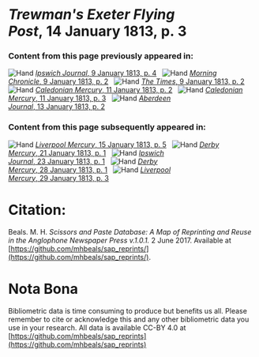 # *Trewman's Exeter Flying Post*, 14 January 1813, p. 3  
  
### Content from this page previously appeared in:  
![Hand](http://scissorsandpaste.net/wp-content/uploads/2017/06/smallhandpointer.png) [*Ipswich Journal*, 9 January 1813, p. 4](https://mhbeals.github.io/sap_html/Ipswich-Journal/Ipswich-Journal-9-January-1813-p-4)  
![Hand](http://scissorsandpaste.net/wp-content/uploads/2017/06/smallhandpointer.png) [*Morning Chronicle*, 9 January 1813, p. 2](https://mhbeals.github.io/sap_html/Morning-Chronicle/Morning-Chronicle-9-January-1813-p-2)  
![Hand](http://scissorsandpaste.net/wp-content/uploads/2017/06/smallhandpointer.png) [*The Times*, 9 January 1813, p. 2](https://mhbeals.github.io/sap_html/The-Times/The-Times-9-January-1813-p-2)  
![Hand](http://scissorsandpaste.net/wp-content/uploads/2017/06/smallhandpointer.png) [*Caledonian Mercury*, 11 January 1813, p. 2](https://mhbeals.github.io/sap_html/Caledonian-Mercury/Caledonian-Mercury-11-January-1813-p-2)  
![Hand](http://scissorsandpaste.net/wp-content/uploads/2017/06/smallhandpointer.png) [*Caledonian Mercury*, 11 January 1813, p. 3](https://mhbeals.github.io/sap_html/Caledonian-Mercury/Caledonian-Mercury-11-January-1813-p-3)  
![Hand](http://scissorsandpaste.net/wp-content/uploads/2017/06/smallhandpointer.png) [*Aberdeen Journal*, 13 January 1813, p. 2](https://mhbeals.github.io/sap_html/Aberdeen-Journal/Aberdeen-Journal-13-January-1813-p-2)  
  
### Content from this page subsequently appeared in:  
![Hand](http://scissorsandpaste.net/wp-content/uploads/2017/06/smallhandpointer.png) [*Liverpool Mercury*, 15 January 1813, p. 5](https://mhbeals.github.io/sap_html/Liverpool-Mercury/Liverpool-Mercury-15-January-1813-p-5)  
![Hand](http://scissorsandpaste.net/wp-content/uploads/2017/06/smallhandpointer.png) [*Derby Mercury*, 21 January 1813, p. 1](https://mhbeals.github.io/sap_html/Derby-Mercury/Derby-Mercury-21-January-1813-p-1)  
![Hand](http://scissorsandpaste.net/wp-content/uploads/2017/06/smallhandpointer.png) [*Ipswich Journal*, 23 January 1813, p. 1](https://mhbeals.github.io/sap_html/Ipswich-Journal/Ipswich-Journal-23-January-1813-p-1)  
![Hand](http://scissorsandpaste.net/wp-content/uploads/2017/06/smallhandpointer.png) [*Derby Mercury*, 28 January 1813, p. 1](https://mhbeals.github.io/sap_html/Derby-Mercury/Derby-Mercury-28-January-1813-p-1)  
![Hand](http://scissorsandpaste.net/wp-content/uploads/2017/06/smallhandpointer.png) [*Liverpool Mercury*, 29 January 1813, p. 3](https://mhbeals.github.io/sap_html/Liverpool-Mercury/Liverpool-Mercury-29-January-1813-p-3)  


# Citation: 

Beals. M. H. *Scissors and Paste Database: A Map of Reprinting and Reuse in the Anglophone Newspaper Press v.1.0.1.* 2 June 2017. Available at [https://github.com/mhbeals/sap_reprints/](https://github.com/mhbeals/sap_reprints/). 

# Nota Bona

Bibliometric data is time consuming to produce but benefits us all. Please remember to cite or acknowledge this and any other bibliometric data you use in your research. All data is available CC-BY 4.0 at [https://github.com/mhbeals/sap_reprints](https://github.com/mhbeals/sap_reprints)